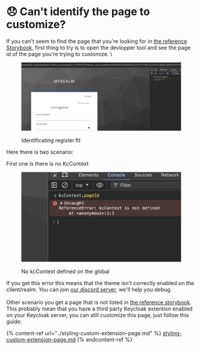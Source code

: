 # 😞 Can't identify the page to customize?

If you can't seem to find the page that you're looking for in [the reference Storybook](https://storybook.keycloakify.dev/?path=/story/introduction--page), first thing to try is to open the devlopper tool and see the page id of the page you're trying to customize.  \


<figure><img src="../.gitbook/assets/image (1) (1).png" alt=""><figcaption><p>Identificating register.ftl</p></figcaption></figure>

Here there is two scenario:&#x20;

First one is there is no KcContext

<figure><img src="../.gitbook/assets/image (1) (1) (1).png" alt=""><figcaption><p>No kcContext defined on the global</p></figcaption></figure>

If you get this error this means that the theme isn't correctly enabled on the client/realm. You can join [our discord server](https://discord.gg/kYFZG7fQmn), we'll help you debug.  \
\
Other scenario you get a page that is not listed in [the reference storybook](https://storybook.keycloakify.dev/?path=/story/introduction--page). This probably mean that you have a third party Keycloak extention enabled on your Keycloak server, you can still customize this page, just follow this guide: &#x20;

{% content-ref url="../styling-custom-extension-page.md" %}
[styling-custom-extension-page.md](../styling-custom-extension-page.md)
{% endcontent-ref %}
